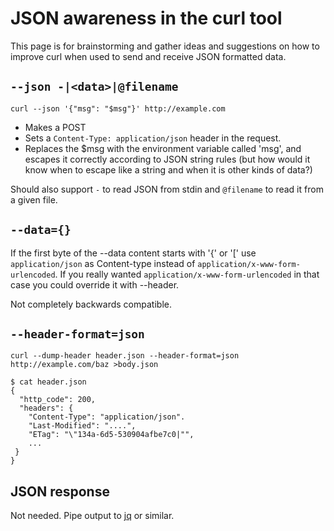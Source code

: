 # JSON awareness in the curl tool

This page is for brainstorming and gather ideas and suggestions on how to improve curl when used to send and receive JSON formatted data.

## `--json -|<data>|@filename`

    curl --json '{"msg": "$msg"}' http://example.com

- Makes a POST
- Sets a `Content-Type: application/json` header in the request.
- Replaces the $msg with the environment variable called 'msg', and escapes it
  correctly according to JSON string rules (but how would it know when to escape like a string and when it is other kinds of data?)

Should also support `-` to read JSON from stdin and `@filename` to read it from a given file.

## `--data={}`

If the first byte of the --data content starts with '{' or '[' use `application/json` as Content-type instead
of `application/x-www-form-urlencoded`.  If you really wanted `application/x-www-form-urlencoded` in that case
you could override it with --header.

Not completely backwards compatible.

## `--header-format=json`

    curl --dump-header header.json --header-format=json http://example.com/baz >body.json

    $ cat header.json
    {
      "http_code": 200,
      "headers": {
        "Content-Type": "application/json".
        "Last-Modified": "....",
        "ETag": "\"134a-6d5-530904afbe7c0|"",
        ...
     }
    }

## JSON response

Not needed. Pipe output to [jq](https://stedolan.github.io/jq/) or similar.